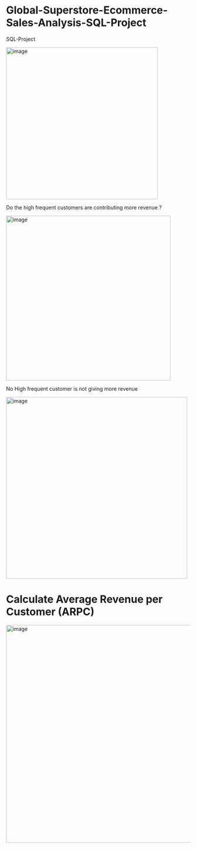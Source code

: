 # Global-Superstore-Ecommerce-Sales-Analysis-SQL-Project
SQL-Project







<img width="413" alt="image" src="https://github.com/PayalGarg1201/Global-Superstore-Ecommerce-Sales-Analysis-SQL-Project/assets/133757186/7f7e3df7-1cf3-448e-b625-1a52e704c7e2">


















































 Do the high frequent customers are contributing more revenue ? 









 

<img width="448" alt="image" src="https://github.com/PayalGarg1201/Global-Superstore-Ecommerce-Sales-Analysis-SQL-Project/assets/133757186/5222c1db-3bd9-49b6-96f1-7a1312040ad0">





































No High frequent customer is not giving more revenue 

<img width="494" alt="image" src="https://github.com/PayalGarg1201/Global-Superstore-Ecommerce-Sales-Analysis-SQL-Project/assets/133757186/fbb8ed75-16a4-4c75-94d0-e5a706c92d27">

























# Calculate Average Revenue per Customer (ARPC)










<img width="592" alt="image" src="https://github.com/PayalGarg1201/Global-Superstore-Ecommerce-Sales-Analysis-SQL-Project/assets/133757186/65970a89-f202-487a-8bbf-f6d86049dd8a">







